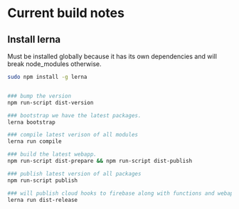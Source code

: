 # Current build notes

## Install lerna 

Must be installed globally because it has its own dependencies and will break node_modules otherwise.

```bash
sudo npm install -g lerna
```

```bash

### bump the version
npm run-script dist-version

### bootstrap we have the latest packages.
lerna bootstrap

### compile latest verison of all modules
lerna run compile

### build the latest webapp.
npm run-script dist-prepare && npm run-script dist-publish

### publish latest version of all packages
npm run-script publish

### will publish cloud hooks to firebase along with functions and webapp 
lerna run dist-release

```
